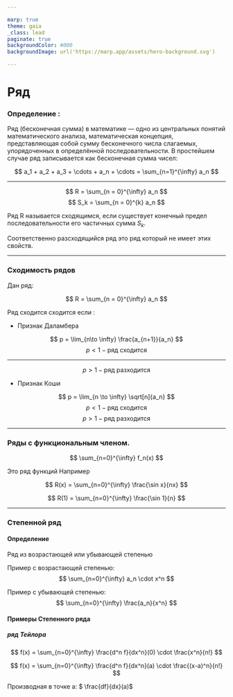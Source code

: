 ```yaml
---

marp: true
theme: gaia
_class: lead
paginate: true
backgroundColor: #000
backgroundImage: url('https://marp.app/assets/hero-background.svg')

---
```


# Ряд
### Определение :

Ряд (бесконечная сумма) в математике — одно из центральных понятий математического анализа, математическая концепция, представляющая собой сумму бесконечного числа слагаемых, упорядоченных в определённой последовательности. В простейшем случае ряд записывается как бесконечная сумма чисел:

$$ a_1 + a_2 + a_3 + \cdots + a_n + \cdots = \sum_{n=1}^{\infty} a_n $$

---

$$ R = \sum_{n = 0}^{\infty} a_n $$
$$ S_k = \sum_{n = 0}^{k} a_n $$

Ряд R называется сходящимся, если существует конечный предел последовательности его частичных сумма $S_k$.

Соответственно разсходящийся ряд это ряд который не имеет этих свойств.

---

### Сходимость рядов

Дан ряд:

$$ R = \sum_{n = 0}^{\infty} a_n $$

Ряд сходится сходится если :

- Признак Даламбера

$$ p = \lim_{n\to \infty} \frac{a_{n+1}}{a_n} $$
$$ p < 1 - \text{ряд сходится} $$ 

---

$$ p > 1 - \text{ряд разходится} $$ 


- Признак Коши

$$ p = \lim_{n \to \infty} \sqrt[n]{a_n} $$
$$ p < 1 - \text{ряд сходится} $$ 
$$ p > 1 - \text{ряд разходится} $$ 

---

### Ряды с функциональным членом.

$$ \sum_{n=0}^{\infty} f_n(x) $$

Это ряд функций
Например

$$ R(x) =  \sum_{n=0}^{\infty} \frac{\sin x}{nx} $$

$$ R(1) = \sum_{n=0}^{\infty} \frac{\sin 1}{n} $$

---

### Степенной ряд

#### Определение

Ряд из возрастающей или убывающей степенью

Пример c возрастающей степенью:
$$ \sum_{n=0}^{\infty} a_n \cdot x^n $$

Пример c убывающей степенью:
$$ \sum_{n=0}^{\infty} \frac{a_n}{x^n} $$

#### Примеры Степенного ряда

##### ряд Тейлора

$$ f(x) = \sum_{n=0}^{\infty} \frac{d^n f}{dx^n}(0) \cdot  \frac{x^n}{n!} $$

$$ f(x) = \sum_{n=0}^{\infty} \frac{d^n f}{dx^n}(a) \cdot  \frac{(x-a)^n}{n!} $$

Производная в точке a: $ \frac{df}{dx}(a)$
